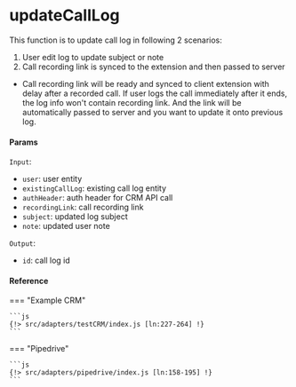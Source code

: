 # updateCallLog

This function is to update call log in following 2 scenarios:
1. User edit log to update subject or note
2. Call recording link is synced to the extension and then passed to server

* Call recording link will be ready and synced to client extension with delay after a recorded call. If user logs the call immediately after it ends, the log info won't contain recording link. And the link will be automatically passed to server and you want to update it onto previous log.

#### Params
`Input`:
- `user`: user entity
- `existingCallLog`: existing call log entity
- `authHeader`: auth header for CRM API call
- `recordingLink`: call recording link
- `subject`: updated log subject
- `note`: updated user note

`Output`:
- `id`: call log id

#### Reference
=== "Example CRM"

    ```js
    {!> src/adapters/testCRM/index.js [ln:227-264] !}
	```
	
=== "Pipedrive"

	```js
    {!> src/adapters/pipedrive/index.js [ln:158-195] !}
	```

